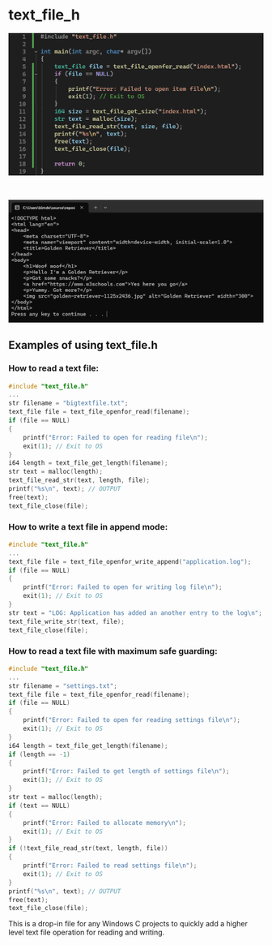 # text_file_h
![alt text](https://github.com/kimlar/text_file_h/blob/main/text_file-code-example.png "Showing the code")

<br>

![alt text](https://github.com/kimlar/text_file_h/blob/main/text_file-running.png "Showing the code in action")

## Examples of using text_file.h

### How to read a text file:
```c
#include "text_file.h"
...
str filename = "bigtextfile.txt";
text_file file = text_file_openfor_read(filename);
if (file == NULL)
{
	printf("Error: Failed to open for reading file\n");
	exit(1); // Exit to OS
}
i64 length = text_file_get_length(filename);
str text = malloc(length);
text_file_read_str(text, length, file);
printf("%s\n", text); // OUTPUT
free(text);
text_file_close(file);
```

### How to write a text file in append mode:
```c
#include "text_file.h"
...
text_file file = text_file_openfor_write_append("application.log");
if (file == NULL)
{
	printf("Error: Failed to open for writing log file\n");
	exit(1); // Exit to OS
}
str text = "LOG: Application has added an another entry to the log\n";
text_file_write_str(text, file);
text_file_close(file);
```

### How to read a text file with maximum safe guarding:
```c
#include "text_file.h"
...
str filename = "settings.txt";
text_file file = text_file_openfor_read(filename);
if (file == NULL)
{
	printf("Error: Failed to open for reading settings file\n");
	exit(1); // Exit to OS
}
i64 length = text_file_get_length(filename);
if (length == -1)
{
	printf("Error: Failed to get length of settings file\n");
	exit(1); // Exit to OS
}
str text = malloc(length);
if (text == NULL)
{
	printf("Error: Failed to allocate memory\n");
	exit(1); // Exit to OS
}
if (!text_file_read_str(text, length, file))
{
	printf("Error: Failed to read settings file\n");
	exit(1); // Exit to OS
}
printf("%s\n", text); // OUTPUT
free(text);
text_file_close(file);
```

This is a drop-in file for any Windows C projects to quickly add a higher level text file operation for reading and writing.
